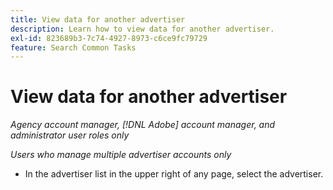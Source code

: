 ```yaml
---
title: View data for another advertiser
description: Learn how to view data for another advertiser.
exl-id: 823689b3-7c74-4927-8973-c6ce9fc79729
feature: Search Common Tasks
---
```

# View data for another advertiser

*Agency account manager, [!DNL Adobe] account manager, and administrator user roles only*

*Users who manage multiple advertiser accounts only*

* In the advertiser list in the upper right of any page, select the advertiser.
